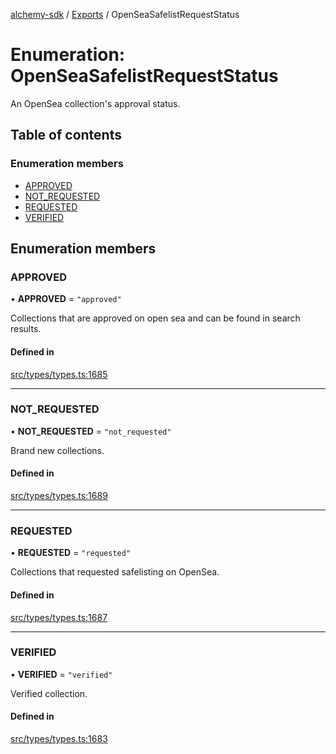 [alchemy-sdk](../README.md) / [Exports](../modules.md) / OpenSeaSafelistRequestStatus

# Enumeration: OpenSeaSafelistRequestStatus

An OpenSea collection's approval status.

## Table of contents

### Enumeration members

- [APPROVED](OpenSeaSafelistRequestStatus.md#approved)
- [NOT\_REQUESTED](OpenSeaSafelistRequestStatus.md#not_requested)
- [REQUESTED](OpenSeaSafelistRequestStatus.md#requested)
- [VERIFIED](OpenSeaSafelistRequestStatus.md#verified)

## Enumeration members

### APPROVED

• **APPROVED** = `"approved"`

Collections that are approved on open sea and can be found in search results.

#### Defined in

[src/types/types.ts:1685](https://github.com/alchemyplatform/alchemy-sdk-js/blob/4a7f568/src/types/types.ts#L1685)

___

### NOT\_REQUESTED

• **NOT\_REQUESTED** = `"not_requested"`

Brand new collections.

#### Defined in

[src/types/types.ts:1689](https://github.com/alchemyplatform/alchemy-sdk-js/blob/4a7f568/src/types/types.ts#L1689)

___

### REQUESTED

• **REQUESTED** = `"requested"`

Collections that requested safelisting on OpenSea.

#### Defined in

[src/types/types.ts:1687](https://github.com/alchemyplatform/alchemy-sdk-js/blob/4a7f568/src/types/types.ts#L1687)

___

### VERIFIED

• **VERIFIED** = `"verified"`

Verified collection.

#### Defined in

[src/types/types.ts:1683](https://github.com/alchemyplatform/alchemy-sdk-js/blob/4a7f568/src/types/types.ts#L1683)

